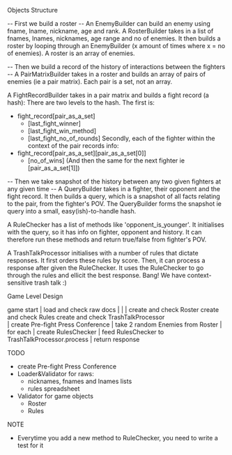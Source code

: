 Objects Structure

-- First we build a roster -- 
An EnemyBuilder can build an enemy using fname, lname, nickname, age and rank.
A RosterBuilder takes in a list of fnames, lnames, nicknames, age range and no of enemies.
It then builds a roster by looping through an EnemyBuilder (x amount of times where x = no of enemies).
A roster is an array of enemies.


-- Then we build a record of the history of interactions between the fighters --
A PairMatrixBuilder takes in a roster and builds an array of pairs of enemies (ie a pair matrix).
Each pair is a set, not an array.

A FightRecordBuilder takes in a pair matrix and builds a fight record (a hash):
There are two levels to the hash. The first is:
- fight_record[pair_as_a_set]
	- [last_fight_winner]
	- [last_fight_win_method]
	- [last_fight_no_of_rounds]
Secondly, each of the fighter within the context of the pair records info:
- fight_record[pair_as_a_set][pair_as_a_set[0]]
	- [no_of_wins]
(And then the same for the next fighter ie [pair_as_a_set[1]])

-- Then we take snapshot of the history between any two given fighters at any given time --
A QueryBuilder takes in a fighter, their opponent and the fight record.
It then builds a query, which is a snapshot of all facts relating to the pair, from the fighter's POV.
The QueryBuilder forms the snapshot ie query into a small, easy(ish)-to-handle hash.

A RuleChecker has a list of methods like 'opponent_is_younger'.
It initialises with the query, so it has info on fighter, opponent and history.
It can therefore run these methods and return true/false from fighter's POV.

A TrashTalkProcessor initialises with a number of rules that dictate responses.
It first orders these rules by score.
Then, it can process a response after given the RuleChecker.
It uses the RuleChecker to go through the rules and ellicit the best response.
Bang! We have context-sensitive trash talk :)









Game Level Design

game start
|
load and check raw docs
|							|						|
create and check Roster		create and check Rules  create and check TrashTalkProcessor  
|
create Pre-fight Press Conference
	|
	take 2 random Enemies from Roster
	|
	for each
		|
		create RulesChecker
		|
		feed RulesChecker to TrashTalkProcessor.process
		|
		return response



TODO
- create Pre-fight Press Conference
- Loader&Validator for raws:
	- nicknames, fnames and lnames lists
	- rules spreadsheet
- Validator for game objects
	- Roster
	- Rules

NOTE
- Everytime you add a new method to RuleChecker, you need to write a test for it

